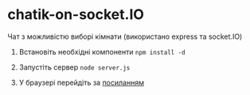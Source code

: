 # chatik-on-socket.IO
Чат з можливістю виборі кімнати (використано express та socket.IO)

1) Встановіть необхідні компоненти `npm install -d`

2) Запустіть сервер `node server.js`

3) У браузері перейдіть за [посиланням](http://localhost:15000/) 
